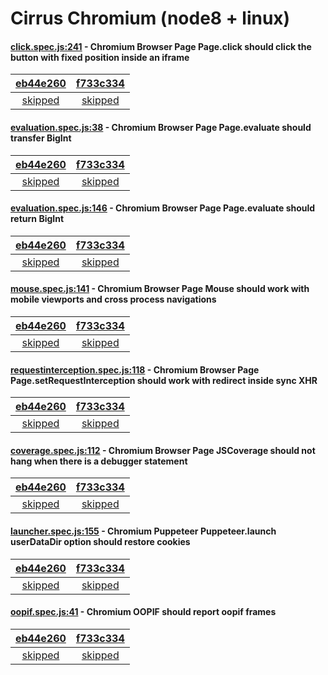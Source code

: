 # Cirrus Chromium (node8 + linux)

#### [click.spec.js:241](https://github.com/GoogleChrome/puppeteer/blob/eb44e260a97eaf58aaa96e40e448ea1f327a0018//test/click.spec.js#L241) - Chromium Browser Page Page.click should click the button with fixed position inside an iframe

| [eb44e260](https://cirrus-ci.com/task/4973154064138240) | [f733c334](https://cirrus-ci.com/task/4853223276412928) |
| :---: | :---: |
| [skipped](https://github.com/GoogleChrome/puppeteer/blob/eb44e260a97eaf58aaa96e40e448ea1f327a0018//test/click.spec.js#L241) | [skipped](https://github.com/GoogleChrome/puppeteer/blob/f733c334dc974114a6b68b6734fd79d60a6ebe0e//test/click.spec.js#L241) |

#### [evaluation.spec.js:38](https://github.com/GoogleChrome/puppeteer/blob/eb44e260a97eaf58aaa96e40e448ea1f327a0018//test/evaluation.spec.js#L38) - Chromium Browser Page Page.evaluate should transfer BigInt

| [eb44e260](https://cirrus-ci.com/task/4973154064138240) | [f733c334](https://cirrus-ci.com/task/4853223276412928) |
| :---: | :---: |
| [skipped](https://github.com/GoogleChrome/puppeteer/blob/eb44e260a97eaf58aaa96e40e448ea1f327a0018//test/evaluation.spec.js#L38) | [skipped](https://github.com/GoogleChrome/puppeteer/blob/f733c334dc974114a6b68b6734fd79d60a6ebe0e//test/evaluation.spec.js#L38) |

#### [evaluation.spec.js:146](https://github.com/GoogleChrome/puppeteer/blob/eb44e260a97eaf58aaa96e40e448ea1f327a0018//test/evaluation.spec.js#L146) - Chromium Browser Page Page.evaluate should return BigInt

| [eb44e260](https://cirrus-ci.com/task/4973154064138240) | [f733c334](https://cirrus-ci.com/task/4853223276412928) |
| :---: | :---: |
| [skipped](https://github.com/GoogleChrome/puppeteer/blob/eb44e260a97eaf58aaa96e40e448ea1f327a0018//test/evaluation.spec.js#L146) | [skipped](https://github.com/GoogleChrome/puppeteer/blob/f733c334dc974114a6b68b6734fd79d60a6ebe0e//test/evaluation.spec.js#L146) |

#### [mouse.spec.js:141](https://github.com/GoogleChrome/puppeteer/blob/eb44e260a97eaf58aaa96e40e448ea1f327a0018//test/mouse.spec.js#L141) - Chromium Browser Page Mouse should work with mobile viewports and cross process navigations

| [eb44e260](https://cirrus-ci.com/task/4973154064138240) | [f733c334](https://cirrus-ci.com/task/4853223276412928) |
| :---: | :---: |
| [skipped](https://github.com/GoogleChrome/puppeteer/blob/eb44e260a97eaf58aaa96e40e448ea1f327a0018//test/mouse.spec.js#L141) | [skipped](https://github.com/GoogleChrome/puppeteer/blob/f733c334dc974114a6b68b6734fd79d60a6ebe0e//test/mouse.spec.js#L141) |

#### [requestinterception.spec.js:118](https://github.com/GoogleChrome/puppeteer/blob/eb44e260a97eaf58aaa96e40e448ea1f327a0018//test/requestinterception.spec.js#L118) - Chromium Browser Page Page.setRequestInterception should work with redirect inside sync XHR

| [eb44e260](https://cirrus-ci.com/task/4973154064138240) | [f733c334](https://cirrus-ci.com/task/4853223276412928) |
| :---: | :---: |
| [skipped](https://github.com/GoogleChrome/puppeteer/blob/eb44e260a97eaf58aaa96e40e448ea1f327a0018//test/requestinterception.spec.js#L118) | [skipped](https://github.com/GoogleChrome/puppeteer/blob/f733c334dc974114a6b68b6734fd79d60a6ebe0e//test/requestinterception.spec.js#L118) |

#### [coverage.spec.js:112](https://github.com/GoogleChrome/puppeteer/blob/eb44e260a97eaf58aaa96e40e448ea1f327a0018//test/coverage.spec.js#L112) - Chromium Browser Page JSCoverage should not hang when there is a debugger statement

| [eb44e260](https://cirrus-ci.com/task/4973154064138240) | [f733c334](https://cirrus-ci.com/task/4853223276412928) |
| :---: | :---: |
| [skipped](https://github.com/GoogleChrome/puppeteer/blob/eb44e260a97eaf58aaa96e40e448ea1f327a0018//test/coverage.spec.js#L112) | [skipped](https://github.com/GoogleChrome/puppeteer/blob/f733c334dc974114a6b68b6734fd79d60a6ebe0e//test/coverage.spec.js#L112) |

#### [launcher.spec.js:155](https://github.com/GoogleChrome/puppeteer/blob/eb44e260a97eaf58aaa96e40e448ea1f327a0018//test/launcher.spec.js#L155) - Chromium Puppeteer Puppeteer.launch userDataDir option should restore cookies

| [eb44e260](https://cirrus-ci.com/task/4973154064138240) | [f733c334](https://cirrus-ci.com/task/4853223276412928) |
| :---: | :---: |
| [skipped](https://github.com/GoogleChrome/puppeteer/blob/eb44e260a97eaf58aaa96e40e448ea1f327a0018//test/launcher.spec.js#L155) | [skipped](https://github.com/GoogleChrome/puppeteer/blob/f733c334dc974114a6b68b6734fd79d60a6ebe0e//test/launcher.spec.js#L155) |

#### [oopif.spec.js:41](https://github.com/GoogleChrome/puppeteer/blob/eb44e260a97eaf58aaa96e40e448ea1f327a0018//test/oopif.spec.js#L41) - Chromium OOPIF should report oopif frames

| [eb44e260](https://cirrus-ci.com/task/4973154064138240) | [f733c334](https://cirrus-ci.com/task/4853223276412928) |
| :---: | :---: |
| [skipped](https://github.com/GoogleChrome/puppeteer/blob/eb44e260a97eaf58aaa96e40e448ea1f327a0018//test/oopif.spec.js#L41) | [skipped](https://github.com/GoogleChrome/puppeteer/blob/f733c334dc974114a6b68b6734fd79d60a6ebe0e//test/oopif.spec.js#L41) |
